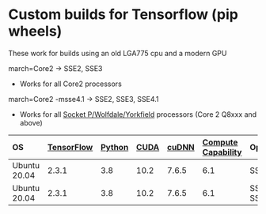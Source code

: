 # Custom builds for Tensorflow (pip wheels)

These work for builds using an old LGA775 cpu and a modern GPU

march=Core2 -> SSE2, SSE3
- Works for all Core2 processors

march=Core2 -msse4.1 -> SSE2, SSE3, SSE4.1
- Works for all [Socket P/Wolfdale/Yorkfield](https://en.wikipedia.org/wiki/Penryn_(microarchitecture)) processors (Core 2 Q8xxx and above)

|OS|[TensorFlow](https://github.com/tensorflow/tensorflow)|[Python](https://www.python.org/downloads/)|[CUDA](https://developer.nvidia.com/cuda-toolkit-archive)|[cuDNN](https://developer.nvidia.com/cuDNN)|[Compute Capability](https://en.wikipedia.org/wiki/CUDA#GPUs_supported)|Optimization|Link|
|:---|:---|:---|:---|:---|:---|:---|:---|
|Ubuntu 20.04|2.3.1|3.8|10.2|7.6.5|6.1|SSE2, SSE3|[placeholder]()|
|Ubuntu 20.04|2.3.1|3.8|10.2|7.6.5|6.1|SSE2, SSE3, SSE4.1|[placeholder]()|
